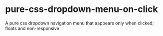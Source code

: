 # pure-css-dropdown-menu-on-click
 A pure css dropdown navigation menu that aappears only when clicked; floats and non-responsive
